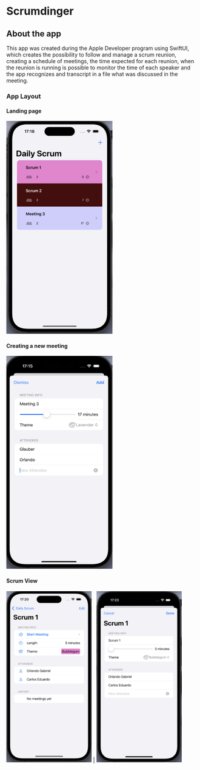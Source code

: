 # Scrumdinger

## About the app

This app was created during the Apple Developer program using SwiftUI, which creates the possibility to follow and manage a scrum reunion, creating a schedule of meetings, the time expected for each reunion, when the reunion is running is possible to monitor the time of each speaker and the app recognizes and transcript in a file what was discussed in the meeting.

### App Layout

#### Landing page

<img src="https://github.com/og1421/Scrumdinger/blob/main/Scrumdinger/Images/Landing%20Page.png"
height="560" width="280">

#### Creating a new meeting

<img src="https://github.com/og1421/Scrumdinger/blob/main/Scrumdinger/Images/Creating%20a%20new%20meeting.png"
height="560" width="280">

#### Scrum View

<img src="https://github.com/og1421/Scrumdinger/blob/main/Scrumdinger/Images/Scrum%20View.png"
height="450" width="225"> | <img src="https://github.com/og1421/Scrumdinger/blob/main/Scrumdinger/Images/Edit%20Scrum%20Meeting.png"
height="450" width="225"> 
